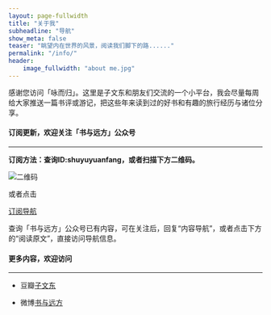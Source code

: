 ```yaml
---
layout: page-fullwidth
title: "关于我"
subheadline: "导航"
show_meta: false
teaser: "眺望内在世界的风景，阅读我们脚下的路......"
permalink: "/info/"
header:
    image_fullwidth: "about me.jpg"
---
```



感谢您访问「咏而归」。这里是子文东和朋友们交流的一个小平台，我会尽量每周给大家推送一篇书评或游记，把这些年来读到过的好书和有趣的旅行经历与诸位分享。

<h4><strong>订阅更新，欢迎关注「书与远方」公众号</strong></h4>

<hr>

<strong>订阅方法：查询ID:shuyuyuanfang，或者扫描下方二维码。</strong>

<img src="{{ site.url}}/images/shuyuyuanfang.jpg" alt="二维码">

或者点击<p><a href="http://mp.weixin.qq.com/s?__biz=MzAxODMzNjE1Nw==&mid=210505120&idx=1&sn=a624436b6a5195f2082084e31118a76c#rd">订阅导航</a></p>


查询「书与远方」公众号已有内容，可在关注后，回复“内容导航”，或者点击下方的“阅读原文”，直接访问导航信息。




<h4><strong>更多内容，欢迎访问</strong></h4>

<hr>

- 豆瓣[子文东](http://www.douban.com/people/gaobiedeying/)

- 微博[书与远方](http://www.weibo.com/u/5651819315)
